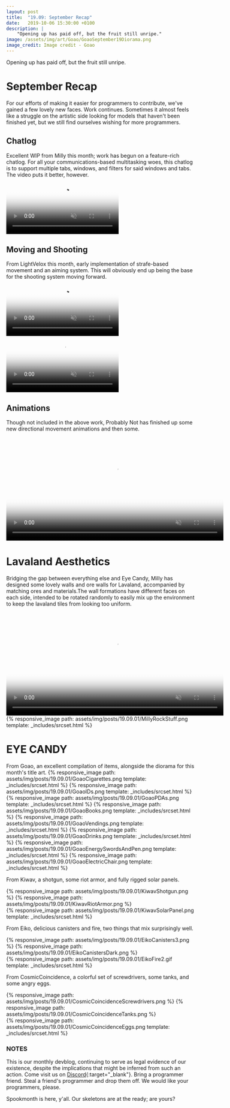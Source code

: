 ```yaml
---
layout: post
title:  "19.09: September Recap"
date:   2019-10-06 15:30:00 +0100
description: |
    "Opening up has paid off, but the fruit still unripe."
image: /assets/img/art/Goao/GoaoSeptember19Diorama.png
image_credit: Image credit - Goao
---
```


Opening up has paid off, but the fruit still unripe.

# September Recap

For our efforts of making it easier for programmers to contribute, we've gained a few lovely new faces. Work continues. Sometimes it almost feels like a struggle on the artistic side looking for models that haven't been finished yet, but we still find ourselves wishing for more programmers.

## Chatlog

Excellent WIP from Milly this month; work has begun on a feature-rich chatlog. For all your communications-based multitasking woes, this chatlog is to support multiple tabs, windows, and filters for said windows and tabs. The video puts it better, however.
<video autoplay="autoplay" muted loop="loop" poster="{{ site.baseurl }}/assets/img/posts/19.09.01/MillyChatThumbnail.png">
  <source src="{{ site.baseurl }}/assets/img/posts/19.09.01/MillyChatWIPSept.webm" type="video/webm">
  <source src="{{ site.baseurl }}/assets/img/posts/19.09.01/MillyChatWIPSept.mp4" type="video/mp4">
</video>

## Moving and Shooting

From LightVelox this month, early implementation of strafe-based movement and an aiming system. This will obviously end up being the base for the shooting system moving forward.
<video autoplay="autoplay" muted loop="loop" poster="{{ site.baseurl }}/assets/img/posts/19.09.01/LightVeloxThumbnail.png">
  <source src="{{ site.baseurl }}/assets/img/posts/19.09.01/LightVeloxSidewalk.webm" type="video/webm">
  <source src="{{ site.baseurl }}/assets/img/posts/19.09.01/LightVeloxSidewalk.mp4" type="video/mp4">
</video>
<video autoplay="autoplay" muted loop="loop" poster="{{ site.baseurl }}/assets/img/posts/19.09.01/LightVeloxThumbnail.png">
  <source src="{{ site.baseurl }}/assets/img/posts/19.09.01/LightVeloxSidewalkShoot.webm" type="video/webm">
  <source src="{{ site.baseurl }}/assets/img/posts/19.09.01/LightVeloxSidewalkShoot.mp4" type="video/mp4">
</video>

## Animations

Though not included in the above work, Probably Not has finished up some new directional movement animations and then some.
<video autoplay="autoplay" muted loop="loop" poster="{{ site.baseurl }}/assets/img/posts/19.09.01/ProbablyNotThumbnail.png" width="580px">
  <source src="{{ site.baseurl }}/assets/img/posts/19.09.01/ProbAnimations.webm" type="video/webm">
  <source src="{{ site.baseurl }}/assets/img/posts/19.09.01/ProbAnimations.mp4" type="video/mp4">
</video>

# Lavaland Aesthetics

Bridging the gap between everything else and Eye Candy, Milly has designed some lovely walls and ore walls for Lavaland, accompanied by matching ores and materials.The wall formations have different faces on each side, intended to be rotated randomly to easily mix up the environment to keep the lavaland tiles from looking too uniform.
<video autoplay="autoplay" muted loop="loop" poster="{{ site.baseurl }}/assets/img/posts/19.09.01/MillyRockStuff.png" width="580px">
  <source src="{{ site.baseurl }}/assets/img/posts/19.09.01/MillyOreWallTrimShowcase.webm" type="video/webm">
  <source src="{{ site.baseurl }}/assets/img/posts/19.09.01/MillyOreWallTrimShowcase.mp4" type="video/mp4">
</video>
{% responsive_image path: assets/img/posts/19.09.01/MillyRockStuff.png template: _includes/srcset.html %}

# EYE CANDY

From Goao, an excellent compilation of items, alongside the diorama for this month's title art.
{% responsive_image path: assets/img/posts/19.09.01/GoaoCigarettes.png template: _includes/srcset.html %}
{% responsive_image path: assets/img/posts/19.09.01/GoaoIDs.png template: _includes/srcset.html %}
{% responsive_image path: assets/img/posts/19.09.01/GoaoPDAs.png template: _includes/srcset.html %}
{% responsive_image path: assets/img/posts/19.09.01/GoaoBooks.png template: _includes/srcset.html %}
{% responsive_image path: assets/img/posts/19.09.01/GoaoVendings.png template: _includes/srcset.html %}
{% responsive_image path: assets/img/posts/19.09.01/GoaoDrinks.png template: _includes/srcset.html %}
{% responsive_image path: assets/img/posts/19.09.01/GoaoEnergySwordsAndPen.png template: _includes/srcset.html %}
{% responsive_image path: assets/img/posts/19.09.01/GoaoElectricChair.png template: _includes/srcset.html %}

From Kiwav, a shotgun, some riot armor, and fully rigged solar panels.
<div class='horizontal-2' markdown='1'>
{% responsive_image path: assets/img/posts/19.09.01/KiwavShotgun.png  %}
{% responsive_image path: assets/img/posts/19.09.01/KiwavRiotArmor.png  %}
</div>
{% responsive_image path: assets/img/posts/19.09.01/KiwavSolarPanel.png template: _includes/srcset.html %}

From Eiko, delicious canisters and fire, two things that mix surprisingly well.
<div class='horizontal-2' markdown='1'>
{% responsive_image path: assets/img/posts/19.09.01/EikoCanisters3.png  %}
{% responsive_image path: assets/img/posts/19.09.01/EikoCanistersDark.png  %}
</div>
{% responsive_image path: assets/img/posts/19.09.01/EikoFire2.gif template: _includes/srcset.html %}

From CosmicCoincidence, a colorful set of screwdrivers, some tanks, and some angry eggs.
<div class='horizontal-2' markdown='1'>
{% responsive_image path: assets/img/posts/19.09.01/CosmicCoincidenceScrewdrivers.png  %}
{% responsive_image path: assets/img/posts/19.09.01/CosmicCoincidenceTanks.png  %}
</div>
{% responsive_image path: assets/img/posts/19.09.01/CosmicCoincidenceEggs.png template: _includes/srcset.html %}

### NOTES

This is our monthly devblog, continuing to serve as legal evidence of our existence, despite the implications that might be inferred from such an action.
Come visit us on [Discord](https://discord.gg/3ny9tdH){:target="_blank"}. Bring a programmer friend. Steal a friend's programmer and drop them off. We would like your programmers, please.  

Spookmonth is here, y'all. Our skeletons are at the ready; are yours?
